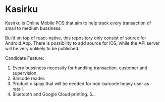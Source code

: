 # Kasirku

Kasirku is Online Mobile POS that aim to help track every transaction of small to medium bussiness.

Build on top of react-native, this repository only consist of source for Android App. There is possibility to add source for iOS, while the API server will be very unlikely to be published.

Candidate Feature:
1. Every bussiness necessity for handling transaction, customer and supervision.
2. Barcode reader.
3. Product display that will be needed for non-barcode heavy user as retail.
4. Bluetooth and Google Cloud printing.
5...
